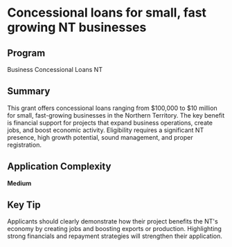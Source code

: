 # Concessional loans for small, fast growing NT businesses
  
## Program
Business Concessional Loans NT

## Summary
This grant offers concessional loans ranging from $100,000 to $10 million for small, fast-growing businesses in the Northern Territory. The key benefit is financial support for projects that expand business operations, create jobs, and boost economic activity. Eligibility requires a significant NT presence, high growth potential, sound management, and proper registration.

## Application Complexity
**Medium**

## Key Tip
Applicants should clearly demonstrate how their project benefits the NT's economy by creating jobs and boosting exports or production. Highlighting strong financials and repayment strategies will strengthen their application.

